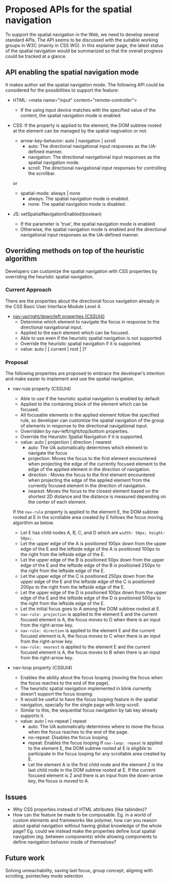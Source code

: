 # Proposed APIs for the spatial navigation
To support the spatial navigation in the Web, we need to develop several standard APIs. The API seems to be discussed with the suitable working groups in W3C (mainly in CSS WG). In this explainer page, the latest status of the spatial navigation would be summarized so that the overall progress could be tracked at a glance.

## API enabling the spatial navigation mode
It makes author set the spatial navigation mode. The following API could be considered for the possibilities to support the feature:
  - HTML: &lt;meta name="input" content="remote-controller"&gt;
    - If the using input device matches with the specified value of the content, the spatial navigation mode is enabled.
  - CSS: If the property is applied to the element, the DOM subtree rooted at the element can be managed by the spatial nagivation or not.
    - arrow-key-behavior: auto | navigation | scroll
      - auto: The directional navigational input responses as the UA-defined manner.
      - navigation: The directional navigational input responses as the spatial navigation mode.
      - scroll: The directional navigational input responses for controlling the scrollbar.
      
    or
      
    - spatial-mode: always | none
      - always: The spatial navigation mode is enabled.
      - none: The spatial navigation mode is disabled.
  - JS: setSpatialNavigationEnabled(boolean)
    - If the parameter is 'true', the spatial navigation mode is enabled.
    - Otherwise, the spatial navigation mode is enabled and the directional navigational input responses as the UA-defined manner.
  
## Overriding methods on top of the heuristic algorithm
Developers can customize the spatial navigation with CSS properties by overriding the heuristic spatial navigation.

### Current Approach
There are the properties about the directional focus navigation already in the CSS Basic User Interface Module Level 4.
  - [nav-up/right/down/left properties (CSSUI4)](https://drafts.csswg.org/css-ui-4/#nav-dir)
    - Determine which element to navigate the focus in response to the directional navigational input.
    - Applied to the each element which can be focused.
    - Able to use even if the heuristic spatial navigation is not supported.
    - Override the heuristic spatial navigation if it is supported.
    - value: auto | <id> [ current | root | <target-name> ]?

### Proposal
The following properties are proposed to embrace the developer’s intention and make easier to implement and use the spatial navigation.
  - nav-rule property (CSSUI4)
    - Able to use if the heuristic spatial navigation is enabled by default.
    - Applied to the containing block of the element which can be focused.
    - All focusable elements in the applied element follow the specified rule, so developer can customize the spatial navigation of the group of elements in response to the directional navigational input.
    - Overridden by nav-left/right/top/bottom properties.
    - Override the Heuristic Spatial Navigation if it is supported.
    - value: auto | projection | direction | nearest
      - auto: The UA automatically determines which element to navigate the focus
      - projection: Moves the focus to the first element encountered when projecting the edge of the currently focused element to the edge of the applied element in the direction of navigation.
      - direction : Moves the focus to the first element encountered when projecting the edge of the applied element from the currently focused element in the direction of navigation.
      - nearest: Moves the focus to the closest element based on the shortest 2D distance and the distance is measured depending on the center of each element.
      
    If the `nav-rule` property is applied to the element E, the DOM subtree rooted at E in the scrollable area created by E follows the focus moving algorithm as below.
      - Let E has child nodes A, B, C, and D which are `width: 50px; height: 50px;`.
      - Let the upper edge of the A is positioned 100px down from the upper edge of the E and the leftside edge of the A is positioned 100px to the right from the leftside edge of the E.
      - Let the upper edge of the B is positioned 50px down from the upper edge of the E and the leftside edge of the B is positioned 250px to the right from the leftside edge of the E.
      - Let the upper edge of the C is positioned 250px down from the upper edge of the E and the leftside edge of the C is positioned 200px to the right from the leftside edge of the E.
      - Let the upper edge of the D is positioned 100px down from the upper edge of the E and the leftside edge of the D is positioned 500px to the right from the leftside edge of the E.
      - Let the initial focus goes to A among the DOM subtree rooted at E.
      - `nav-rule: projection` is applied to the element E and the current focused element is A, the focus moves to D when there is an input from the right-arrow key.
      - `nav-rule: direction` is applied to the element E and the current focused element is A, the focus moves to C when there is an input from the right-arrow key.
      - `nav-rule: nearest` is applied to the element E and the current focused element is A, the focus moves to B when there is an input from the right-arrow key.
  - nav-loop property (CSSUI4)
    - Enables the ability about the focus looping (moving the focus when the focus reaches to the end of the page).
    - The heuristic spatial navigation implemented in blink currently doesn’t support the focus looping.
    - It would be useful to have the focus looping feature in the spatial navigation, specially for the single page with long-scroll. 
    - Similar to this, the sequential focus navigation by tab key already supports it. 
    - value: auto | no-repeat | repeat
      - auto: The UA automatically determines where to move the focus when the focus reaches to the end of the page.
      - no-repeat: Disables the focus looping
      - repeat: Enables the focus looping
    If `nav-loop: repeat` is applied to the element E, the DOM subtree rooted at E is eligible to participate in the focus looping for any scrollable area created by E.
      - Let the element A is the first child node and the element Z is the last child node in the DOM subtree rooted at E. If the current focused element is Z and there is an input from the down-arrow key, the focus is moved to A.

## Issues
- Why CSS properties instead of HTML attributes (like tabindex)?
- How can the feature be made to be composable.  Eg. in a world of custom elements and frameworks like polymer, how can you reason about spatial navigation without having global knowledge of the whole page?  Eg. could we instead make the properties define local spatial navigation (eg. between components) while allowing components to define navigation behavior inside of themselves?

## Future work
Solving unreachability, saving last focus, group concept, aligning with scrolling, pointer/key mode selection
